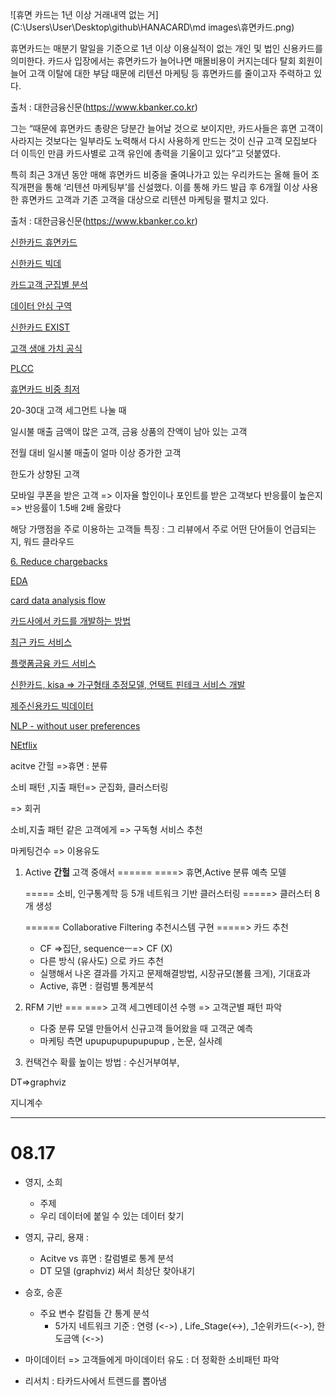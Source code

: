 ![휴면 카드는 1년 이상 거래내역 없는 거](C:\Users\User\Desktop\github\HANACARD\md images\휴면카드.png)







휴면카드는 매분기 말일을 기준으로 1년 이상 이용실적이 없는 개인 및 법인 신용카드를 의미한다. 카드사 입장에서는 휴면카드가 늘어나면 매몰비용이 커지는데다 탈회 회원이 늘어 고객 이탈에 대한 부담 때문에 리텐션 마케팅 등 휴면카드를 줄이고자 주력하고 있다.

출처 : 대한금융신문(https://www.kbanker.co.kr)



그는 “때문에 휴면카드 총량은 당분간 늘어날 것으로 보이지만, 카드사들은 휴면 고객이 사라지는 것보다는 일부라도 노력해서 다시 사용하게 만드는 것이 신규 고객 모집보다 더 이득인 만큼 카드사별로 고객 유인에 총력을 기울이고 있다”고 덧붙였다.

특히 최근 3개년 동안 매해 휴면카드 비중을 줄여나가고 있는 우리카드는 올해 들어 조직개편을 통해 ‘리텐션 마케팅부’를 신설했다. 이를 통해 카드 발급 후 6개월 이상 사용한 휴면카드 고객과 기존 고객을 대상으로 리텐션 마케팅을 펼치고 있다.

출처 : 대한금융신문(https://www.kbanker.co.kr)



[신한카드 휴면카드](https://www.shinhancard.com/pconts/html/helpdesk/prdNotice/MOBFM12451/MOBFM12451R05.html)

[신한카드 빅데 ](http://news.einfomax.co.kr/news/articleView.html?idxno=4213152)





[카드고객 군집별 분석](https://dsz.kdata.or.kr/svc/page/application/data_analysis_tab.do?extraInfo=tab5)



[데이터 안심 구역](https://dsz.kdata.or.kr/svc/page/application/data_analysis_tab.do?extraInfo=tab5)





[신한카드 EXIST](https://biz.chosun.com/stock/finance/2022/12/12/SLVOLTE62JEARG4OSI5WK4BF5I/)



[고객 생애 가치 공식](https://www.servicenow.com/kr/products/customer-service-management/what-is-customer-loyalty.html)



[PLCC](https://www.asiatime.co.kr/article/20210806500172#_mobwcvr)

[휴면카드 비중 최저](https://www.meconomynews.com/news/articleView.html?idxno=63291)





20-30대 고객 세그먼트 나눌 때

일시불 매출 금액이 많은 고객, 금융 상품의 잔액이 남아 있는 고객

전월 대비 일시불 매출이 얼마 이상 증가한 고객

한도가 상향된 고객

모바일 쿠폰을 받은 고객 => 이자율 할인이나 포인트를 받은 고객보다 반응률이 높은지 => 반응률이 1.5배 2배 올랐다



해당 가맹점을 주로 이용하는 고객들 특징 :  그 리뷰에서 주로 어떤 단어들이 언급되는지, 워드 클라우드





[6. Reduce chargebacks](https://www.fisglobal.com/en/insights/merchant-solutions-worldpay/article/7-reasons-to-view-analytics-provided-by-a-credit-card-payment-processor)



[EDA](https://www.linkedin.com/pulse/exploring-customer-behavior-data-analysis-credit-card-gordon-kwok)









[card data analysis flow](https://srinimf.com/2017/03/03/all-you-need-to-know-about-credit-card-analytics/)


[카드사에서 카드를 개발하는 방법](https://yozm.wishket.com/magazine/detail/1166/)



[최근 카드 서비스](https://maily.so/tipster/posts/db7f61f6)

[플랫폼금융 카드 서비스](https://news.einfomax.co.kr/news/articleView.html?idxno=4158692)

[신한카드, kisa => 가구형태 추정모델, 언택트 핀테크 서비스 개발](https://news.mt.co.kr/mtview.php?no=2020092011144398694)

[제주신용카드 빅데이터](https://dacon.io/competitions/open/235615/overview/description)

[NLP - without user preferences](https://towardsdatascience.com/nlp-based-recommender-system-without-user-preferences-7077f4474107)

[NEtflix](https://medium.com/mlearning-ai/what-are-the-types-of-recommendation-systems-3487cbafa7c9)









acitve 간헐 =>휴면 : 분류

소비 패턴 ,지출 패턴=> 군집화, 클러스터링

 => 회귀 



소비,지출 패턴 같은 고객에게 => 구독형 서비스 추천



마케팅건수 => 이용유도









1. Active **간헐** 고객 중애서  ====== ====> 휴면,Active 분류 예측 모델

   ===== 소비, 인구통계학 등 5개 네트워크 기반 클러스터링 =====> 클러스터 8개 생성

   ====== Collaborative Filtering 추천시스템 구현 =====> 카드 추천 

   - CF =>집단, sequenceㅡ=> CF (X)
   - 다른 방식 (유사도) 으로 카드 추천
   - 실행해서 나온 결과를 가지고 문제해결방법, 시장규모(볼륨 크게), 기대효과
   - Active, 휴면 : 컬럼별 통계분석

2. RFM 기반 ===  ===> 고객 세그멘테이션 수행 => 고객군별 패턴 파악
   - 다중 분류 모델 만들어서 신규고객 들어왔을 때 고객군 예측
   - 마케팅 측면 upupupupupupupup , 논문, 실사례

3. 컨택건수 확률 높이는 방법  :  수신거부여부, 







DT=>graphviz

지니계수













---

# 08.17

- 영지, 소희 
  - 주제
  - 우리 데이터에 붙일 수 있는 데이터 찾기
- 영지, 규리, 용재 :
  - Acitve vs 휴면 : 칼럼별로 통계 분석
  - DT 모델 (graphviz) 써서 최상단 찾아내기
- 승호, 승훈
  - 주요 변수 칼럼들 간 통계 분석
    - 5가지 네트워크 기준 : 연령 (<->) , Life_Stage(<->), _1순위카드(<->), 한도금액 (<->) 









- 마이데이터 => 고객들에게 마이데이터 유도 : 더 정확한 소비패턴 파악
- 리서치 : 타카드사에서 트렌드를 뽑아냄

















